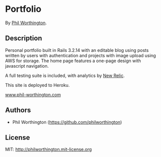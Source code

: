 # Portfolio
<!-- If you'd like to use a logo instead uncomment this code and remove the text above this line

  ![Logo](URL to logo img file goes here)

-->

By [Phil Worthington](https://github.com/philworthington).


## Description
Personal portfolio built in Rails 3.2.14 with an editable blog using posts written by users with authentication and projects with image upload using AWS for storage. The home page features a one-page design with javascript navigation.

A full testing suite is included, with analytics by [New Relic](http://newrelic.com/).

This site is deployed to Heroku.

www.phil-worthington.com


## Authors

* Phil Worthington (https://github.com/philworthington)


## License

MIT: http://philworthington.mit-license.org

